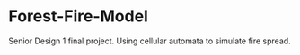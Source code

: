 # Forest-Fire-Model
Senior Design 1 final project. Using cellular automata to simulate fire spread.
